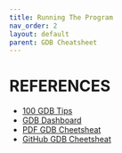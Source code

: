 ```yaml
---
title: Running The Program
nav_order: 2
layout: default
parent: GDB Cheatsheet
---
```


# **REFERENCES**

- [100 GDB Tips](https://github.com/hellogcc/100-gdb-tips)
- [GDB Dashboard](https://github.com/cyrus-and/gdb-dashboard)
- [PDF GDB Cheetsheat](https://raw.githubusercontent.com/hellogcc/100-gdb-tips/master/refcard.pdf)
- [GitHub GDB Cheetsheat](https://gist.github.com/rkubik/b96c23bd8ed58333de37f2b8cd052c30)
